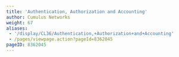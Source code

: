```yaml
---
title: 'Authentication, Authorization and Accounting'
author: Cumulus Networks
weight: 67
aliases:
 - '/display/CL36/Authentication,+Authorization+and+Accounting'
 - /pages/viewpage.action?pageId=8362045
pageID: 8362045
---
```


